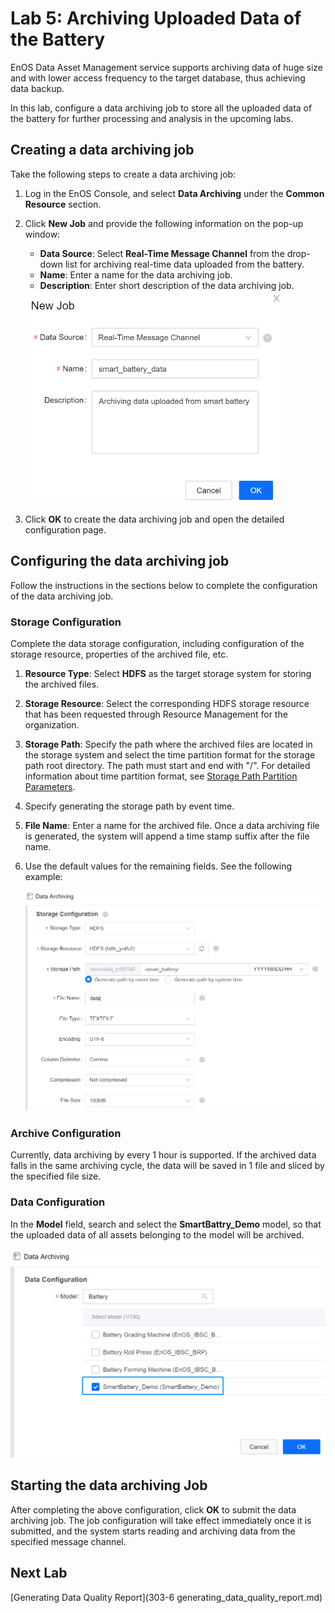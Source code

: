 # Lab 5: Archiving Uploaded Data of the Battery

EnOS Data Asset Management service supports archiving data of huge size and with lower access frequency to the target database, thus achieving data backup.

In this lab, configure a data archiving job to store all the uploaded data of the battery for further processing and analysis in the upcoming labs.

## Creating a data archiving job

Take the following steps to create a data archiving job:

1. Log in the EnOS Console, and select **Data Archiving** under the **Common Resource** section.

2. Click **New Job** and provide the following information on the pop-up window:

   - **Data Source**: Select **Real-Time Message Channel** from the drop-down list for archiving real-time data uploaded from the battery.
   - **Name**: Enter a name for the data archiving job.
   - **Description**: Enter short description of the data archiving job.

   <img src="media/creating_archiving_job.png" style="zoom:60%;" />

3. Click **OK** to create the data archiving job and open the detailed configuration page.



## Configuring the data archiving job

Follow the instructions in the sections below to complete the configuration of the data archiving job.

### Storage Configuration

Complete the data storage configuration, including configuration of the storage resource, properties of the archived file, etc.

1. **Resource Type**: Select **HDFS** as the target storage system for storing the archived files.

2. **Storage Resource**: Select the corresponding HDFS storage resource that has been requested through Resource Management for the organization.

3. **Storage Path**: Specify the path where the archived files are located in the storage system and select the time partition format for the storage path root directory. The path must start and end with "/". For detailed information about time partition format, see [Storage Path Partition Parameters](https://support-cn5.envisioniot.com/docs/data-asset/en/latest/reference/archive_storage#storage-path-partition-parameters).

4. Specify generating the storage path by event time.

5. **File Name**: Enter a name for the archived file. Once a data archiving file is generated, the system will append a time stamp suffix after the file name.

6. Use the default values for the remaining fields. See the following example:

   ![](media/archiving_storage_config.png)



### Archive Configuration

Currently, data archiving by every 1 hour is supported. If the archived data falls in the same archiving cycle, the data will be saved in 1 file and sliced by the specified file size.

### Data Configuration

In the **Model** field, search and select the **SmartBattry_Demo** model, so that the uploaded data of all assets belonging to the model will be archived.

<img src="media/archiving_data_config.png" style="zoom:67%;" />



## Starting the data archiving Job

After completing the above configuration, click **OK** to submit the data archiving job. The job configuration will take effect immediately once it is submitted, and the system starts reading and archiving data from the specified message channel.

## Next Lab

[Generating Data Quality Report](303-6 generating_data_quality_report.md)
